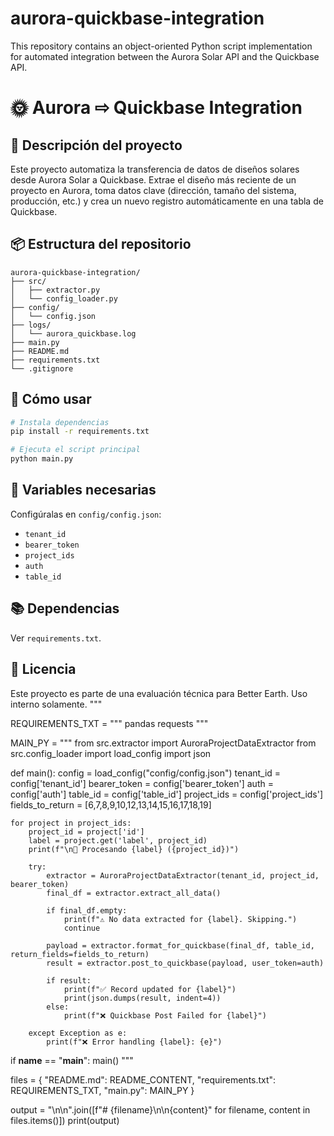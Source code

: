 # aurora-quickbase-integration
This repository contains an object-oriented Python script implementation for automated integration between the Aurora Solar API and the Quickbase API. 

# 🌞 Aurora ⇨ Quickbase Integration

## 📘 Descripción del proyecto
Este proyecto automatiza la transferencia de datos de diseños solares desde Aurora Solar a Quickbase.
Extrae el diseño más reciente de un proyecto en Aurora, toma datos clave (dirección, tamaño del sistema, producción, etc.)
y crea un nuevo registro automáticamente en una tabla de Quickbase.

## 📦 Estructura del repositorio
```
aurora-quickbase-integration/
├── src/
│   ├── extractor.py
│   └── config_loader.py
├── config/
│   └── config.json
├── logs/
│   └── aurora_quickbase.log
├── main.py
├── README.md
├── requirements.txt
└── .gitignore
```

## 🚀 Cómo usar
```bash
# Instala dependencias
pip install -r requirements.txt

# Ejecuta el script principal
python main.py
```

## 🔑 Variables necesarias
Configúralas en `config/config.json`:
- `tenant_id`
- `bearer_token`
- `project_ids`
- `auth`
- `table_id`

## 📚 Dependencias
Ver `requirements.txt`.

## 📄 Licencia
Este proyecto es parte de una evaluación técnica para Better Earth. Uso interno solamente.
"""

REQUIREMENTS_TXT = """
pandas
requests
"""

MAIN_PY = """
from src.extractor import AuroraProjectDataExtractor
from src.config_loader import load_config
import json

def main():
    config = load_config("config/config.json")
    tenant_id = config['tenant_id']
    bearer_token = config['bearer_token']
    auth = config['auth']
    table_id = config['table_id']
    project_ids = config['project_ids']
    fields_to_return = [6,7,8,9,10,12,13,14,15,16,17,18,19]

    for project in project_ids:
        project_id = project['id']
        label = project.get('label', project_id)
        print(f"\n🔄 Procesando {label} ({project_id})")

        try:
            extractor = AuroraProjectDataExtractor(tenant_id, project_id, bearer_token)
            final_df = extractor.extract_all_data()

            if final_df.empty:
                print(f"⚠️ No data extracted for {label}. Skipping.")
                continue

            payload = extractor.format_for_quickbase(final_df, table_id, return_fields=fields_to_return)
            result = extractor.post_to_quickbase(payload, user_token=auth)

            if result:
                print(f"✅ Record updated for {label}")
                print(json.dumps(result, indent=4))
            else:
                print(f"❌ Quickbase Post Failed for {label}")

        except Exception as e:
            print(f"❌ Error handling {label}: {e}")

if __name__ == "__main__":
    main()
"""

files = {
  "README.md": README_CONTENT,
  "requirements.txt": REQUIREMENTS_TXT,
  "main.py": MAIN_PY
}

output = "\n\n".join([f"# {filename}\n\n{content}" for filename, content in files.items()])
print(output)
